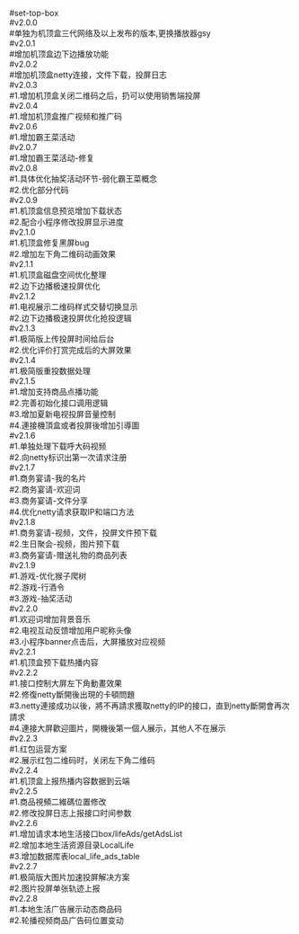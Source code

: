 #set-top-box</br>
#v2.0.0</br>
#单独为机顶盒三代网络及以上发布的版本,更换播放器gsy</br>
#v2.0.1</br>
#增加机顶盒边下边播放功能</br>
#v2.0.2</br>
#增加机顶盒netty连接，文件下载，投屏日志</br>
#v2.0.3</br>
#1.增加机顶盒关闭二维码之后，扔可以使用销售端投屏</br>
#v2.0.4</br>
#1.增加机顶盒推广视频和推广码</br>
#v2.0.6</br>
#1.增加霸王菜活动</br>
#v2.0.7</br>
#1.增加霸王菜活动-修复</br>
#v2.0.8</br>
#1.具体优化抽奖活动环节-弱化霸王菜概念</br>
#2.优化部分代码</br>
#v2.0.9</br>
#1.机顶盒信息预览增加下载状态</br>
#2.配合小程序修改投屏显示进度</br>
#v2.1.0</br>
#1.机顶盒修复黑屏bug</br>
#2.增加左下角二维码动画效果</br>
#v2.1.1</br>
#1.机顶盒磁盘空间优化整理</br>
#2.边下边播极速投屏优化</br>
#v2.1.2</br>
#1.电视展示二维码样式交替切换显示</br>
#2.边下边播极速投屏优化抢投逻辑</br>
#v2.1.3</br>
#1.极简版上传投屏时间给后台</br>
#2.优化评价打赏完成后的大屏效果</br>
#v2.1.4</br>
#1.极简版重投数据处理</br>
#v2.1.5</br>
#1.增加支持商品点播功能</br>
#2.完善初始化接口调用逻辑</br>
#3.增加夏新电视投屏音量控制</br>
#4.連接機頂盒或者投屏後增加引導圖</br>
#v2.1.6</br>
#1.单独处理下载呼大码视频</br>
#2.向netty标识出第一次请求注册</br>
#v2.1.7</br>
#1.商务宴请-我的名片</br>
#2.商务宴请-欢迎词</br>
#3.商务宴请-文件分享</br>
#4.优化netty请求获取IP和端口方法<br>
#v2.1.8</br>
#1.商务宴请-视频，文件，投屏文件预下载</br>
#2.生日聚会-视频，图片预下载</br>
#3.商务宴请-赠送礼物的商品列表<br>
#v2.1.9</br>
#1.游戏-优化猴子爬树</br>
#2.游戏-行酒令</br>
#3.游戏-抽奖活动<br>
#v2.2.0</br>
#1.欢迎词增加背景音乐</br>
#2.电视互动反馈增加用户昵称头像</br>
#3.小程序banner点击后，大屏播放对应视频</br>
#v2.2.1</br>
#1.机顶盒预下载热播内容</br>
#v2.2.2</br>
#1.接口控制大屏左下角動畫效果</br>
#2.修復netty斷開後出現的卡頓問題</br>
#3.netty連接成功以後，將不再請求獲取netty的IP的接口，直到netty斷開會再次請求</br>
#4.連接大屏歡迎圖片，開機後第一個人展示，其他人不在展示</br>
#v2.2.3</br>
#1.红包运营方案</br>
#2.展示红包二维码时，关闭左下角二维码</br>
#v2.2.4</br>
#1.机顶盒上报热播内容数据到云端</br>
#v2.2.5</br>
#1.商品視頻二維碼位置修改</br>
#2.修改投屏日志上报接口时间参数</br>
#v2.2.6</br>
#1.增加请求本地生活接口box/lifeAds/getAdsList</br>
#2.增加本地生活资源目录LocalLife</br>
#3.增加数据库表local_life_ads_table</br>
#v2.2.7</br>
#1.极简版大图片加速投屏解决方案</br>
#2.图片投屏单张轨迹上报</br>
#v2.2.8</br>
#1.本地生活广告展示动态商品码</br>
#2.轮播视频商品广告码位置变动</br>